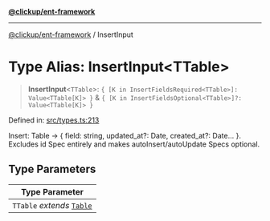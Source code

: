 [**@clickup/ent-framework**](../README.md)

***

[@clickup/ent-framework](../globals.md) / InsertInput

# Type Alias: InsertInput\<TTable\>

> **InsertInput**\<`TTable`\>: `{ [K in InsertFieldsRequired<TTable>]: Value<TTable[K]> }` & `{ [K in InsertFieldsOptional<TTable>]?: Value<TTable[K]> }`

Defined in: [src/types.ts:213](https://github.com/clickup/ent-framework/blob/master/src/types.ts#L213)

Insert: Table -> { field: string, updated_at?: Date, created_at?: Date... }.
Excludes id Spec entirely and makes autoInsert/autoUpdate Specs optional.

## Type Parameters

| Type Parameter |
| ------ |
| `TTable` *extends* [`Table`](Table.md) |
